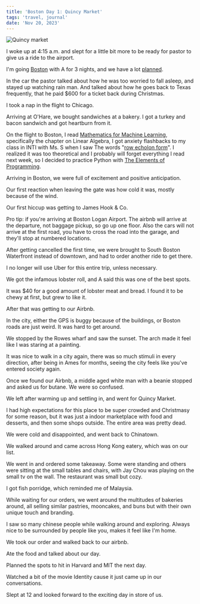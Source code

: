 ```yaml
---
title: 'Boston Day 1: Quincy Market'
tags: 'travel, journal'
date: 'Nov 20, 2023'
---
```


![Quincy market](/images/boston1.jpeg)

I woke up at 4:15 a.m. and slept for a little bit more to be ready for pastor to give us a ride to the airport.

I'm going [Boston](https://www.corner.inc/list/1f088070-2928-41e0-a768-bb2a1aac45be) with A for 3 nights, and we have a lot [planned](https://benneo.notion.site/Boston-Trip-700e8bb81efa4c3799de7f1c0e57032b?pvs=4).

In the car the pastor talked about how he was too worried to fall asleep, and stayed up watching rain man. And talked about how he goes back to Texas frequently, that he paid $600 for a ticket back during Christmas.

I took a nap in the flight to Chicago.

Arriving at O'Hare, we bought sandwiches at a bakery. I got a turkey and bacon sandwich and got heartburn from it.

On the flight to Boston, I read [Mathematics for Machine Learning](https://mml-book.github.io/), specifically the chapter on Linear Algebra, I got anxiety flashbacks to my class in INTI with Ms. S when I saw The words "[row echolon form](https://en.wikipedia.org/wiki/Row_echelon_form?useskin=vector)". I realized it was too theoretical and I probably will forget everything I read next week, so I decided to practice Python with [The Elements of Programming](https://github.com/adnanaziz/EPIJudge/tree/master/epi_judge_python).

Arriving in Boston, we were full of excitement and positive anticipation.

Our first reaction when leaving the gate was how cold it was, mostly because of the wind.

Our first hiccup was getting to James Hook & Co.

Pro tip: if you're arriving at Boston Logan Airport. The airbnb will arrive at the departure, not baggage pickup, so go up one floor. Also the cars will not arrive at the first road, you have to cross the road into the garage, and they'll stop at numbered locations.

After getting cancelled the first time, we were brought to South Boston Waterfront instead of downtown, and had to order another ride to get there.

I no longer will use Uber for this entire trip, unless necessary.

We got the infamous lobster roll, and A said this was one of the best spots.

It was $40 for a good amount of lobster meat and bread. I found it to be chewy at first, but grew to like it.

After that was getting to our Airbnb.

In the city, either the GPS is buggy because of the buildings, or Boston roads are just weird. It was hard to get around.

We stopped by the Rowes wharf and saw the sunset. The arch made it feel like I was staring at a painting.

It was nice to walk in a city again, there was so much stimuli in every direction, after being in Ames for months, seeing the city feels like you've entered society again.

Once we found our Airbnb, a middle aged white man with a beanie stopped and asked us for butane. We were so confused.

We left after warming up and settling in, and went for Quincy Market.

I had high expectations for this place to be super crowded and Christmasy for some reason, but it was just a indoor marketplace with food and desserts, and then some shops outside. The entire area was pretty dead.

We were cold and disappointed, and went back to Chinatown.

We walked around and came across Hong Kong eatery, which was on our list.

We went in and ordered some takeaway. Some were standing and others were sitting at the small tables and chairs, with Jay Chou was playing on the small tv on the wall. The restaurant was small but cozy.

I got fish porridge, which reminded me of Malaysia.

While waiting for our orders, we went around the multitudes of bakeries around, all selling similar pastries, mooncakes, and buns but with their own unique touch and branding.

I saw so many chinese people while walking around and exploring. Always nice to be surrounded by people like you, makes it feel like I'm home.

We took our order and walked back to our airbnb.

Ate the food and talked about our day.

Planned the spots to hit in Harvard and MIT the next day.

Watched a bit of the movie Identity cause it just came up in our conversations.

Slept at 12 and looked forward to the exciting day in store of us.
